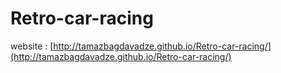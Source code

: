 # Retro-car-racing

website : [http://tamazbagdavadze.github.io/Retro-car-racing/](http://tamazbagdavadze.github.io/Retro-car-racing/)
